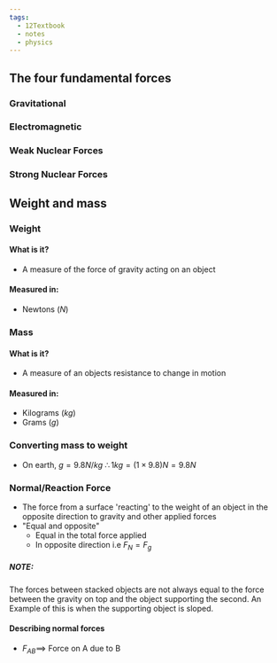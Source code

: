 ```yaml
---
tags:
  - 12Textbook
  - notes
  - physics
---
```

## The four fundamental forces
### Gravitational
### Electromagnetic
### Weak Nuclear Forces
### Strong Nuclear Forces


## Weight and mass
### Weight
#### What is it?
- A measure of the force of gravity acting on an object
#### Measured in:
- Newtons ($N$)
### Mass
#### What is it?
- A measure of an objects resistance to change in motion
#### Measured in:
- Kilograms ($kg$)
- Grams ($g$)
### Converting mass to weight 
- On earth, $g=9.8 N/kg$
$\therefore 1kg = (1\times 9.8)N = 9.8N$


### Normal/Reaction Force
- The force from a surface 'reacting' to the weight of an object in the opposite direction to gravity and other applied forces
- "Equal and opposite"
	- Equal in the total force applied
	- In opposite direction
i.e $F_N=F_g$

##### NOTE: 
The forces between stacked objects are not always equal to the force between the gravity on top and the object supporting the second. An Example of this is when the supporting object is sloped.
#### Describing normal forces
- $F_{AB} \implies$ Force on A due to B





